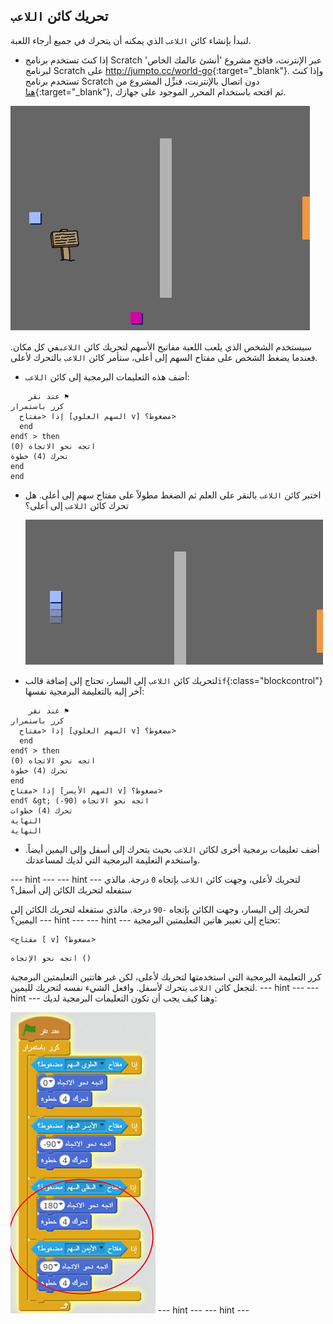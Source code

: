 ## تحريك كائن `اللاعب`

لنبدأ بإنشاء كائن `اللاعب` الذي يمكنه أن يتحرك في جميع أرجاء اللعبة.

+ إذا كنتَ تستخدم برنامج Scratch عبر الإنترنت، فافتح مشروع 'أنشئ عالمك الخاص' لبرنامج Scratch على <http://jumpto.cc/world-go>{:target="_blank"}. وإذا كنتَ تستخدم برنامج Scratch دون اتصال بالإنترنت، فنزِّل المشروع من [هنا](http://jumpto.cc/world-get){:target="_blank"}, ثم افتحه باستخدام المحرر الموجود على جهازك. 

![لقطة الشاشة](images/world-starter.png)

سيستخدم الشخص الذي يلعب اللعبة مفاتيح الأسهم لتحريك كائن `اللاعب`في كل مكان. فعندما يضغط الشخص على مفتاح السهم إلى أعلى، ستأمر كائن `اللاعب` بالتحرك لأعلى.

+ أضف هذه التعليمات البرمجية إلى كائن `اللاعب`:

```blocks
    عند نقر ⚑
كرر باستمرار 
  إذا <مفتاح [السهم العلوي v] مضغوط؟>
  end
end؟ > then
اتجه نحو الاتجاه (0)
تحرك (4) خطوة
end
end
```

+ اختبر كائن `اللاعب` بالنقر على العلم ثم الضغط مطولاً على مفتاح سهم إلى أعلى. هل تحرك كائن `اللاعب` إلى أعلى؟
    
    ![لقطة الشاشة](images/world-up.png)

+ لتحريك كائن `اللاعب` إلى اليسار، تحتاج إلى إضافة قالب`if`{:class="blockcontrol"} آخر إليه بالتعليمة البرمجية نفسها:

```blocks
    عند نقر ⚑
كرر باستمرار 
  إذا <مفتاح [السهم العلوي v] مضغوط؟>
  end
end؟ > then
اتجه نحو الاتجاه (0)
تحرك (4) خطوة
end
إذا <مفتاح [السهم الأيسر v] مضغوط؟>
end؟ &gt; اتجه نحو الاتجاه (90-)
تحرك (4) خطوات 
النهاية 
النهاية
```

+ أضف تعليمات برمجية أخرى لكائن `اللاعب` بحيث يتحرك إلى أسفل وإلى اليمين أيضاً. واستخدم التعليمة البرمجية التي لديك لمساعدتك.

\--- hint \--- \--- hint \--- لتحريك لأعلى، وجهت كائن `اللاعب` بإتجاه `0` درجة. مالذي ستفعله لتحريك الكائن إلى أسفل؟

لتحريك إلى اليسار، وجهت الكائن بإتجاه `-90` درجة. مالذي ستفعله لتحريك الكائن إلى اليمين؟ \--- hint \--- \--- hint \--- تحتاج إلى تغيير هاتين التعليمتين البرمجية:

```blocks
<مفتاح [ v] مضغوط؟>
```

```blocks
اتجه نحو الإتجاه ()
```

كرر التعليمة البرمجية التي استخدمتها لتحريك لأعلى، لكن غير هاتتين التعليمتين البرمجية لتجعل كائن `اللاعب` يتحرك لأسفل. وافعل الشيء نفسه لتحريك لليمين. \--- hint \--- \--- hint \--- وهنا كيف يجب أن تكون التعليمات البرمجية لديك:

![التحريك للأسفل واليمين](images/finished-move-down-right.png) \--- hint \--- \--- hint \---